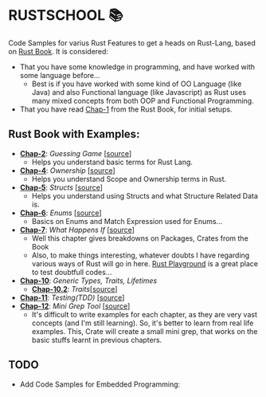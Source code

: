# RUSTSCHOOL :books:

Code Samples for varius Rust Features to get a heads on Rust-Lang, based on [Rust Book](https://doc.rust-lang.org/book/).
It is considered:

- That you have some knowledge in programming, and have worked with some language before...
  - Best is if you have worked with some kind of OO Language (like Java) and also Functional language (like Javascript)
    as Rust uses many mixed concepts from both OOP and Functional Programming.
- That you have read [Chap-1](https://doc.rust-lang.org/book/) from the Rust Book, for initial setups.

## Rust Book with Examples:

- **[Chap-2](https://doc.rust-lang.org/book/ch02-00-guessing-game-tutorial.html)**: _Guessing Game_ [[source](./guessing-game)]
  - Helps you understand basic terms for Rust Lang.
- **[Chap-4](https://doc.rust-lang.org/book/ch04-00-understanding-ownership.html)**: _Ownership_ [[source](./ownership)]
  - Helps you understand Scope and Ownership terms in Rust.
- **[Chap-5](https://doc.rust-lang.org/book/ch05-00-structs.html)**: _Structs_ [[source](./structs)]
  - Helps you understand using Structs and what Structure Related Data is.
- **[Chap-6](https://doc.rust-lang.org/book/ch06-00-enums.html)**: _Enums_ [[source](./enums)]
  - Basics on Enums and Match Expression used for Enums...
- **[Chap-7](https://doc.rust-lang.org/book/ch07-00-packages-crates-and-modules.html)**: _What Happens If_ [[source](./what-happens-if)]
  - Well this chapter gives breakdowns on Packages, Crates from the Book
  - Also, to make things interesting, whatever doubts I have regarding various ways of Rust will go in here.
    [Rust Playground](https://play.rust-lang.org/) is a great place to test doubtfull codes...
- **[Chap-10]()**: _Generic Types, Traits, Lifetimes_
  - **[Chap-10.2](https://doc.rust-lang.org/book/ch10-02-traits.html)**: _Traits_[[source](./traits)]
- **[Chap-11](https://doc.rust-lang.org/book/ch11-00-testing.html)**: _Testing(TDD)_ [[source](./testing)]
- **[Chap-12](https://doc.rust-lang.org/book/ch12-00-an-io-project.html)**: _Mini Grep Tool_ [[source](./minigrep)]
  - It's difficult to write examples for each chapter, as they are very vast concepts (and I'm still learning).
    So, it's better to learn from real life examples. This, Crate will create a small mini grep, that works on the basic stuffs learnt in previous chapters.

## TODO

- Add Code Samples for Embedded Programming:
